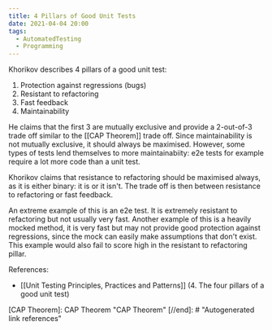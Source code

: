 ```yaml
---
title: 4 Pillars of Good Unit Tests
date: 2021-04-04 20:00
tags:
  - AutomatedTesting
  - Programming 
---
```


Khorikov describes 4 pillars of a good unit test:

1. Protection against regressions (bugs)
2. Resistant to refactoring
3. Fast feedback
4. Maintainability

He claims that the first 3 are mutually exclusive and provide a 2-out-of-3 trade off similar to the [[CAP Theorem]] trade off. Since maintainability is not mutually exclusive, it should always be maximised. However, some types of tests lend themselves to more maintainabiity: e2e tests for example require a lot more code than a unit test.

Khorikov claims that resistance to refactoring should be maximised always, as it is either binary: it is or it isn't. The trade off is then between resistance to refactoring or fast feedback.

An extreme example of this is an e2e test. It is extremely resistant to refactoring but not usually very fast. Another example of this is a heavily mocked method, it is very fast but may not provide good protection against regressions, since the mock can easily make assumptions that don't exist. This example would also fail to score high in the resistant to refactoring pillar.

References:

* [[Unit Testing Principles, Practices and Patterns]] (4. The four pillars of a good unit test)

[//begin]: # "Autogenerated link references for markdown compatibility"
[CAP Theorem]: CAP Theorem "CAP Theorem"
[//end]: # "Autogenerated link references"